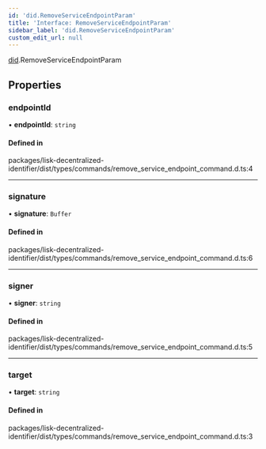 ```yaml
---
id: 'did.RemoveServiceEndpointParam'
title: 'Interface: RemoveServiceEndpointParam'
sidebar_label: 'did.RemoveServiceEndpointParam'
custom_edit_url: null
---
```


[did](../namespaces/did.md).RemoveServiceEndpointParam

## Properties

### endpointId

• **endpointId**: `string`

#### Defined in

packages/lisk-decentralized-identifier/dist/types/commands/remove_service_endpoint_command.d.ts:4

---

### signature

• **signature**: `Buffer`

#### Defined in

packages/lisk-decentralized-identifier/dist/types/commands/remove_service_endpoint_command.d.ts:6

---

### signer

• **signer**: `string`

#### Defined in

packages/lisk-decentralized-identifier/dist/types/commands/remove_service_endpoint_command.d.ts:5

---

### target

• **target**: `string`

#### Defined in

packages/lisk-decentralized-identifier/dist/types/commands/remove_service_endpoint_command.d.ts:3
